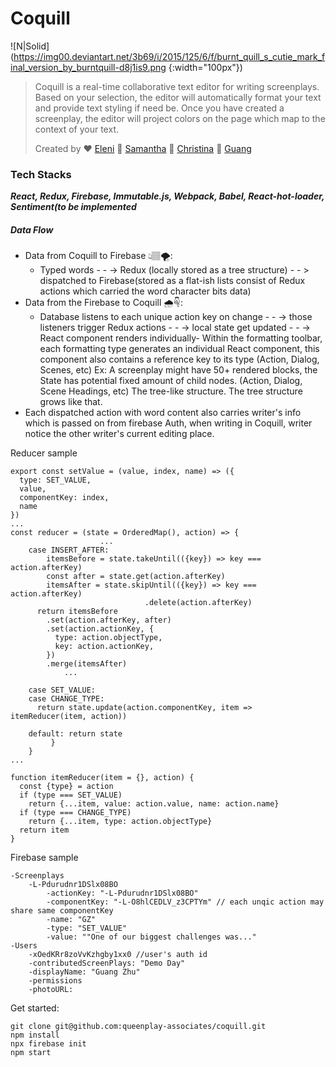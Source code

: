 # Coquill 

![N|Solid](https://img00.deviantart.net/3b69/i/2015/125/6/f/burnt_quill_s_cutie_mark_final_version_by_burntquill-d8j1is9.png {:width="100px"})

> Coquill is a real-time collaborative text editor for writing screenplays. 
> Based on your selection, the editor will automatically format your text and 
> provide text styling if need be. Once you have created a screenplay, 
> the editor will project colors on the page which map to the context of your text.
>
> Created by ❤️ [Eleni](https://github.com/DatGreekChick) 💜 [Samantha](https://github.com/samsterzz)  💖 [Christina](https://github.com/cyng24) 💙 [Guang](https://github.com/guangLess)️
️

### Tech Stacks
*****React, Redux, Firebase, Immutable.js, Webpack, Babel, React-hot-loader, Sentiment(to be implemented*****

##### Data Flow
  - Data from Coquill to Firebase 👆🏽🌪:              
    - Typed words - - ->  Redux (locally stored as a tree structure) - - > dispatched to Firebase(stored as a flat-ish lists consist of Redux actions which carried the word character bits data)
- Data from the Firebase to Coquill 🌧☟:
    - Database listens to each unique action key on change - - -> those listeners trigger Redux actions - - -> local state get updated - - -> React component renders individually- Within the formatting toolbar, each formatting type generates an individual React component, this component also contains a reference key to its type (Action, Dialog, Scenes, etc) Ex: A screenplay might have 50+ rendered blocks, the State has potential fixed amount of child nodes. (Action, Dialog, Scene Headings, etc)
The tree-like structure. The tree structure grows like that.
- Each dispatched action with word content also carries writer's info which is passed on from firebase Auth, when writing in Coquill, writer notice the other writer's current editing place.

Reducer sample
````
export const setValue = (value, index, name) => ({
  type: SET_VALUE,
  value,
  componentKey: index,
  name
})
...
const reducer = (state = OrderedMap(), action) => {
                    ...
    case INSERT_AFTER:
        itemsBefore = state.takeUntil(({key}) => key === action.afterKey)
        const after = state.get(action.afterKey)
        itemsAfter = state.skipUntil(({key}) => key === action.afterKey)
                              .delete(action.afterKey)
      return itemsBefore             
        .set(action.afterKey, after) 
        .set(action.actionKey, {   
          type: action.objectType,
          key: action.actionKey,
        })
        .merge(itemsAfter)    
            ...

    case SET_VALUE:
    case CHANGE_TYPE:
      return state.update(action.componentKey, item => itemReducer(item, action))
    
    default: return state
         }
    }
...

function itemReducer(item = {}, action) {
  const {type} = action
  if (type === SET_VALUE)
    return {...item, value: action.value, name: action.name}
  if (type === CHANGE_TYPE)
    return {...item, type: action.objectType}
  return item
}
````
Firebase sample
```
-Screenplays
    -L-Pdurudnr1DSlx08BO
        -actionKey: "-L-Pdurudnr1DSlx08BO"
        -componentKey: "-L-O8hlCEDLV_z3CPTYm" // each unqic action may share same componentKey
        -name: "GZ"
        -type: "SET_VALUE"
        -value: ""One of our biggest challenges was..."
-Users
    -xOedKRr8zoVvKzhgby1xx0 //user's auth id
    -contributedScreenPlays: "Demo Day"
    -displayName: "Guang Zhu"
    -permissions
    -photoURL:
```

Get started:
```
git clone git@github.com:queenplay-associates/coquill.git
npm install
npx firebase init
npm start
```

